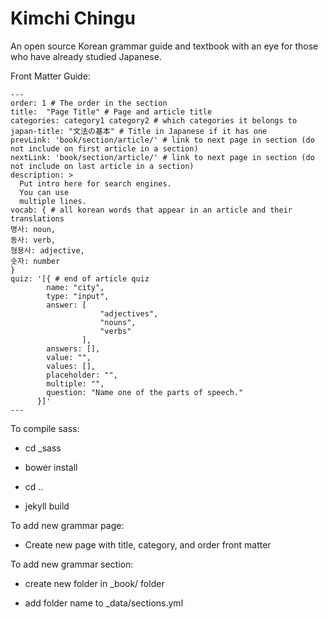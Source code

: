 # Kimchi Chingu

An open source Korean grammar guide and textbook with an eye for those who have already studied Japanese.

Front Matter Guide:

```
---
order: 1 # The order in the section
title:  "Page Title" # Page and article title
categories: category1 category2 # which categories it belongs to
japan-title: "文法の基本" # Title in Japanese if it has one
prevLink: 'book/section/article/' # link to next page in section (do not include on first article in a section)
nextLink: 'book/section/article/' # link to next page in section (do not include on last article in a section)
description: >
  Put intro here for search engines.
  You can use
  multiple lines.
vocab: { # all korean words that appear in an article and their translations
명사: noun,
동사: verb,
형용사: adjective,
숫자: number
}
quiz: '[{ # end of article quiz
        name: "city",
        type: "input",
        answer: [
					"adjectives",
					"nouns",
					"verbs"
				],
        answers: [],
        value: "",
        values: [],
        placeholder: "",
        multiple: "",
        question: "Name one of the parts of speech."
      }]'
---
```

To compile sass:

 - cd _sass

 - bower install

 - cd ..

 - jekyll build

To add new grammar page:

 - Create new page with title, category, and order front matter

To add new grammar section:

 - create new folder in _book/ folder

 - add folder name to _data/sections.yml
